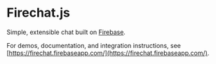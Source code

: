 Firechat.js
===========

Simple, extensible chat built on [Firebase](https://firebase.com).

For demos, documentation, and integration instructions, see [https://firechat.firebaseapp.com/](https://firechat.firebaseapp.com/).
